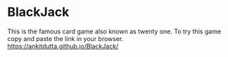 # BlackJack
This is the famous card game also known as twenty one.
To try this game copy and paste the link in your browser.
https://ankitdutta.github.io/BlackJack/
